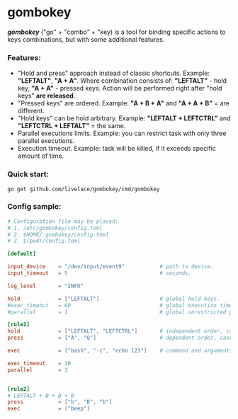 # gombokey


***gombokey*** ("go" + "combo" + "key) is a tool for binding specific actions to keys combinations, but with some additional features.

### Features:

* "Hold and press" approach instead of classic shortcuts. Example: **"LEFTALT"**, **"A + A"**. Where combination consists of: **"LEFTALT"** - hold key,  **"A + A"** - pressed keys. Action will be performed right after "hold keys" **are released**.
* "Pressed keys" are ordered. Example: **"A + B + A"** and **"A + A + B"** = are different. 
* "Hold keys" can be hold arbitrary. Example: **"LEFTALT + LEFTCTRL"** and **"LEFTCTRL + LEFTALT"** = the same.
* Parallel executions limits. Example: you can restrict task with only three parallel executions.
* Execution timeout. Example: task will be killed, if it exceeds specific amount of time.

### Quick start:

```shell script
go get github.com/livelace/gombokey/cmd/gombokey
```

### Config sample:

```toml
# Configuration file may be placed:
# 1. /etc/gombokey/config.toml
# 2. $HOME/.gombokey/config.toml
# 3. $(pwd)/config.toml

[default]

input_device    = "/dev/input/event9"           # path to device.
input_timeout   = 5                             # seconds.

log_level       = "INFO"

hold            = ["LEFTALT"]                   # global hold keys.
#exec_timeout   = 60                            # global execution timeout.
#parallel       = 1                             # global unrestricted parallel execution.

[rule1]
hold            = ["LEFTALT", "LEFTCTRL"]       # independent order, case insensitive.
press           = ["A", "Q"]                    # dependent order, case insensitive.

exec            = ["bash", "-c", "echo 123"]    # command and arguments for execution.

exec_timeout    = 10
parallel        = 3


[rule2]
# LEFTALT + B + B + B
press           = ["b", "B", "b"]
exec            = ["beep"]
```